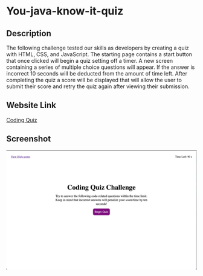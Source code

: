 # You-java-know-it-quiz

## Description

The following challenge tested our skills as developers by creating a quiz with HTML, CSS, and JavaScript. The starting page contains a start button that once clicked will begin a quiz setting off a timer. A new screen containing a series of multiple choice questions will appear. If the answer is incorrect 10 seconds will be deducted from the amount of time left. After completing the quiz a score will be displayed that will allow the user to submit their score and retry the quiz again after viewing their submission.


## Website Link

[Coding Quiz](https://solis07.github.io/How-well-do-you-know-your-java/)

## Screenshot

![Coding Quiz](./assets/img/code-quiz.jpeg)